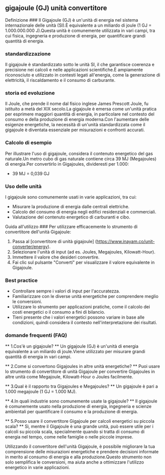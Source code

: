 ## gigajoule (GJ) unità convertitore

Definizione ###
Il Gigajoule (GJ) è un'unità di energia nel sistema internazionale delle unità (SI).È equivalente a un miliardo di joule (1 GJ = 1.000.000.000 J).Questa unità è comunemente utilizzata in vari campi, tra cui fisica, ingegneria e produzione di energia, per quantificare grandi quantità di energia.

### standardizzazione
Il gigajoule è standardizzato sotto le unità SI, il che garantisce coerenza e precisione nei calcoli e nelle applicazioni scientifiche.È ampiamente riconosciuto e utilizzato in contesti legati all'energia, come la generazione di elettricità, il riscaldamento e il consumo di carburante.

### storia ed evoluzione
Il Joule, che prende il nome dal fisico inglese James Prescott Joule, fu istituito a metà del XIX secolo.La gigajoule è emersa come un'unità pratica per esprimere maggiori quantità di energia, in particolare nel contesto del consumo e della produzione di energia moderna.Con l'aumentare delle esigenze energetiche, la necessità di un'unità standardizzata come il gigajoule è diventata essenziale per misurazioni e confronti accurati.

### Calcolo di esempio
Per illustrare l'uso di gigajoule, considera il contenuto energetico del gas naturale.Un metro cubo di gas naturale contiene circa 39 MJ (Megajoules) di energia.Per convertirlo in Gigajoules, divideresti per 1.000:
- 39 MJ = 0,039 GJ

### Uso delle unità
I gigajoule sono comunemente usati in varie applicazioni, tra cui:
- Misurare la produzione di energia dalle centrali elettriche.
- Calcolo del consumo di energia negli edifici residenziali e commerciali.
- Valutazione del contenuto energetico di carburanti e cibo.

Guida all'utilizzo ###
Per utilizzare efficacemente lo strumento di convertitore dell'unità Gigajoule:
1. Passa al [convertitore di unità gigajoule] (https://www.inayam.co/unit-converter/energy).
2. Selezionare l'unità di input (ad es. Joules, Megajoules, Kilowatt-Hour).
3. Immettere il valore che desideri convertire.
4. Fai clic sul pulsante "Converti" per visualizzare il valore equivalente in Gigajoule.

### Best practice
- Controllare sempre i valori di input per l'accuratezza.
- Familiarizzare con le diverse unità energetiche per comprendere meglio le conversioni.
- Utilizzare lo strumento per applicazioni pratiche, come il calcolo dei costi energetici o il consumo a fini di bilancio.
- Tieni presente che i valori energetici possono variare in base alle condizioni, quindi considera il contesto nell'interpretazione dei risultati.

### domande frequenti (FAQ)

** 1.Cos'è un gigajoule? **
Un gigajoule (GJ) è un'unità di energia equivalente a un miliardo di joule.Viene utilizzato per misurare grandi quantità di energia in vari campi.

** 2.Come si convertono Gigajoules in altre unità energetiche? **
Puoi usare lo strumento di convertitore di unità Gigajoule per convertire Gigajoules in altre unità come Megajoule, Kilowatt-Hour o Joules facilmente.

** 3.Qual è il rapporto tra Gigajoules e Megajoules? **
Un gigajoule è pari a 1.000 megajoule (1 GJ = 1.000 MJ).

** 4.In quali industrie sono comunemente usate la gigajoule? **
Il gigajoule è comunemente usato nella produzione di energia, ingegneria e scienze ambientali per quantificare il consumo e la produzione di energia.

** 5.Posso usare il convertitore Gigajoule per calcoli energetici su piccola scala? **
Sì, mentre il Gigajoule è una grande unità, può essere utile per i calcoli su piccola scala, specialmente quando si tratta di consumo di energia nel tempo, come nelle famiglie o nelle piccole imprese.

Utilizzando il convertitore dell'unità Gigajoule, è possibile migliorare la tua comprensione delle misurazioni energetiche e prendere decisioni informate in merito al consumo di energia e alla produzione.Questo strumento non solo semplifica le conversioni, ma aiuta anche a ottimizzare l'utilizzo energetico in varie applicazioni.